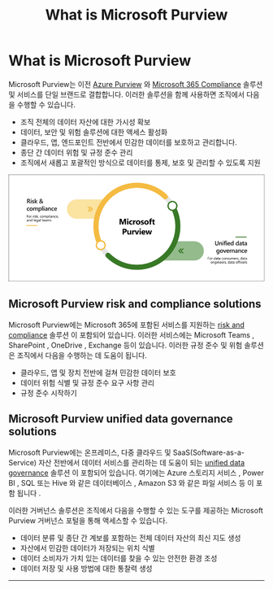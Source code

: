 ﻿---
title: What is Microsoft Purview
filename: Microsoft365\Purview\readme.md
ms.date: 2022.06.30
---

# What is Microsoft Purview

Microsoft Purview는 이전 [Azure Purview](https://docs.microsoft.com/en-us/azure/purview) 와 [Microsoft 365 Compliance](https://docs.microsoft.com/en-us/microsoft-365/compliance/) 솔루션 및 서비스를 단일 브랜드로 결합합니다. 이러한 솔루션을 함께 사용하면 조직에서 다음을 수행할 수 있습니다.

- 조직 전체의 데이터 자산에 대한 가시성 확보
- 데이터, 보안 및 위험 솔루션에 대한 액세스 활성화
- 클라우드, 앱, 엔드포인트 전반에서 민감한 데이터를 보호하고 관리합니다.
- 종단 간 데이터 위험 및 규정 준수 관리
- 조직에서 새롭고 포괄적인 방식으로 데이터를 통제, 보호 및 관리할 수 있도록 지원

![purview-solution-areas](https://github.com/kj-park/tech/blob/main/Microsoft365/media/purview-solution-areas.png?raw=true)

## Microsoft Purview risk and compliance solutions

Microsoft Purview에는 Microsoft 365에 포함된 서비스를 지원하는 [risk and compliance](https://docs.microsoft.com/en-us/microsoft-365/compliance/purview-compliance) 솔루션 이 포함되어 있습니다. 이러한 서비스에는 Microsoft Teams , SharePoint , OneDrive , Exchange 등이 있습니다. 이러한 규정 준수 및 위험 솔루션은 조직에서 다음을 수행하는 데 도움이 됩니다.

- 클라우드, 앱 및 장치 전반에 걸쳐 민감한 데이터 보호
- 데이터 위험 식별 및 규정 준수 요구 사항 관리
- 규정 준수 시작하기

## Microsoft Purview unified data governance solutions

Microsoft Purview에는 온프레미스, 다중 클라우드 및 SaaS(Software-as-a-Service) 자산 전반에서 데이터 서비스를 관리하는 데 도움이 되는 [unified data governance](https://docs.microsoft.com/en-us/azure/purview/overview) 솔루션 이 포함되어 있습니다. 여기에는 Azure 스토리지 서비스 , Power BI , SQL 또는 Hive 와 같은 데이터베이스 , Amazon S3 와 같은 파일 서비스 등 이 포함 됩니다 .

이러한 거버넌스 솔루션은 조직에서 다음을 수행할 수 있는 도구를 제공하는 Microsoft Purview 거버넌스 포털을 통해 액세스할 수 있습니다.

- 데이터 분류 및 종단 간 계보를 포함하는 전체 데이터 자산의 최신 지도 생성
- 자산에서 민감한 데이터가 저장되는 위치 식별
- 데이터 소비자가 가치 있는 데이터를 찾을 수 있는 안전한 환경 조성
- 데이터 저장 및 사용 방법에 대한 통찰력 생성

---
